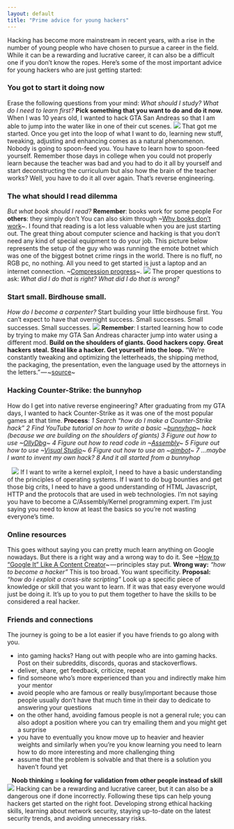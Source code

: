 ```yaml
---
layout: default
title: "Prime advice for young hackers"
---
```

Hacking has become more mainstream in recent years, with a rise in the number of young people who have chosen to pursue a career in the field. While it can be a rewarding and lucrative career, it can also be a difficult one if you don’t know the ropes. Here’s some of the most important advice for young hackers who are just getting started:
### You got to start it doing now
Erase the following questions from your mind:
*What should I study?*
*What do I need to learn first?*
**Pick something that you want to do and do it now.**
When I was 10 years old, I wanted to hack GTA San Andreas so that I am able to jump into the water like in one of their cut scenes.
![](1*wU5BSgmSn4zLVre-GdHHig.png)
That got me started. Once you get into the loop of what I want to do, learning new stuff, tweaking, adjusting and enhancing comes as a natural phenomenon.
Nobody is going to spoon-feed you.
You have to learn how to spoon-feed yourself.
Remember those days in college when you could not properly learn because the teacher was bad and you had to do it all by yourself and start deconstructing the curriculum but also how the brain of the teacher works?
Well, you have to do it all over again. That’s reverse engineering.
### The what should I read dilemma
*But what book should I read?*
**Remember**: books work for some people
For **others**: they simply don’t
You can also skim through ~[Why books don’t work](https://andymatuschak.org/books/)~.
I found that reading is a lot less valuable when you are just starting out.
The great thing about computer science and hacking is that you don’t need any kind of special equipment to do your job.
This picture below represents the setup of the guy who was running the emote botnet which was one of the biggest botnet crime rings in the world.
There is no fluff, no RGB pc, no nothing. All you need to get started is just a laptop and an internet connection. ~[Compression progress](https://www.researchgate.net/publication/23683623_Driven_by_Compression_Progress_A_Simple_Principle_Explains_Essential_Aspects_of_Subjective_Beauty_Novelty_Surprise_Interestingness_Attention_Curiosity_Creativity_Art_Science_Music_Jokes)~.
![](1*mhJZ5TIxlLm45Oxdbjs0gA.png)
The proper questions to ask:
*What did I do that is right?*
*What did I do that is wrong?*
### Start small. Birdhouse small.
*How do I become a carpenter?*
Start building your little birdhouse first.
You can’t expect to have that overnight success.
Small successes.
Small successes.
Small successes.
![](1*BT0a_rtPJHrDg61dPEHWRw.png)
**Remember**: I started learning how to code by trying to make my GTA San Andreas character jump into water using a different mod.
**Build on the shoulders of giants. Good hackers copy. Great hackers steal. Steal like a hacker. Get yourself into the loop.**
“We’re constantly tweaking and optimizing the letterheads, the shipping method, the packaging, the presentation, even the language used by the attorneys in the letters.” — ~[source](https://entrepreneurshandbook.co/this-is-what-it-takes-to-go-from-0-to-1-million-in-less-than-one-year-7ac31bc39eef?gi=a04bae9c8f9a)~
### Hacking Counter-Strike: the bunnyhop
How do I get into native reverse engineering?
After graduating from my GTA days, I wanted to hack Counter-Strike as it was one of the most popular games at that time.
**Process**:
*1* *Search “how do I make a Counter-Strike hack”*
*2* *Find YouTube tutorial on how to write a basic ~[bunnyhop](https://www.urbandictionary.com/define.php?term=Bunnyhop)~ hack (because we are building on the shoulders of giants)*
*3* *Figure out how to use ~[OllyDbg](https://en.wikipedia.org/wiki/OllyDbg)~*
*4* *Figure out how to read code in ~[Assembly](https://en.wikipedia.org/wiki/Assembly_language)~*
*5* *Figure out how to use ~[Visual Studio](https://en.wikipedia.org/wiki/Visual_Studio)~*
*6* *Figure out how to use an ~[aimbot](https://www.urbandictionary.com/define.php?term=aimbot)~*
*7* *…maybe I want to invent my own hack?*
*8* *And it all started from a bunnyhop*

⠀![](1*_4cORyvmGIjZptDl3hFVbw.png)
If I want to write a kernel exploit, I need to have a basic understanding of the principles of operating systems.
If I want to do bug bounties and get those big crits, I need to have a good understanding of HTML Javascript, HTTP and the protocols that are used in web technologies.
I’m not saying you have to become a C/Assembly/Kernel programming expert.
I’m just saying you need to know at least the basics so you’re not wasting everyone’s time.
### Online resources
This goes without saying you can pretty much learn anything on Google nowadays.
But there is a right way and a wrong way to do it.
See ~[How to “Google It” Like A Content Creator](https://youtu.be/GI7GyMeQPLI)~ — principles stay put.
**Wrong way:**
*“how to become a hacker”*
This is too broad.
You want specificity.
**Proposal:**
*“how do i exploit a cross-site scripting”*
Look up a specific piece of knowledge or skill that you want to learn. If it was that easy everyone would just be doing it. It’s up to you to put them together to have the skills to be considered a real hacker.
### Friends and connections
The journey is going to be a lot easier if you have friends to go along with you.
* into gaming hacks? Hang out with people who are into gaming hacks. Post on their subreddits, discords, quoras and stackoverflows.
* deliver, share, get feedback, criticize, repeat
* find someone who’s more experienced than you and indirectly make him your mentor
* avoid people who are famous or really busy/important because those people usually don’t have that much time in their day to dedicate to answering your questions
* on the other hand, avoiding famous people is not a general rule; you can also adopt a position where you can try emailing them and you might get a surprise
* you have to eventually you know move up to heavier and heavier weights and similarly when you’re you know learning you need to learn how to do more interesting and more challenging thing
* assume that the problem is solvable and that there is a solution you haven’t found yet

⠀**Noob thinking = looking for validation from other people instead of skill**
![](1*NzjN5xNnpcfJkMMZbU5dxg.png)
Hacking can be a rewarding and lucrative career, but it can also be a dangerous one if done incorrectly. Following these tips can help young hackers get started on the right foot. Developing strong ethical hacking skills, learning about network security, staying up-to-date on the latest security trends, and avoiding unnecessary risks.

